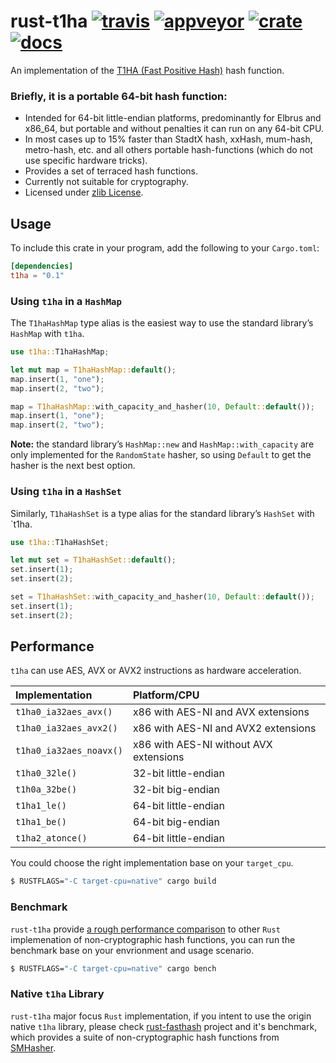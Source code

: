 # rust-t1ha [![travis](https://travis-ci.org/flier/rust-t1ha.svg?branch=master)](https://travis-ci.org/flier/rust-t1ha) [![appveyor](https://ci.appveyor.com/api/projects/status/c5hli7g424r0g49n?svg=true)](https://ci.appveyor.com/project/flier/rust-t1ha) [![crate](https://img.shields.io/crates/v/t1ha.svg)](https://crates.io/crates/t1ha) [![docs](https://docs.rs/t1ha/badge.svg)](https://docs.rs/t1ha)

An implementation of the [T1HA (Fast Positive Hash)](https://github.com/leo-yuriev/t1ha) hash function.

### Briefly, it is a portable 64-bit hash function:

* Intended for 64-bit little-endian platforms, predominantly for Elbrus and x86_64, but portable and without penalties it can run on any 64-bit CPU.
* In most cases up to 15% faster than StadtX hash, xxHash, mum-hash, metro-hash, etc. and all others portable hash-functions (which do not use specific hardware tricks).
* Provides a set of terraced hash functions.
* Currently not suitable for cryptography.
* Licensed under [zlib License](https://en.wikipedia.org/wiki/Zlib_License).

## Usage

To include this crate in your program, add the following to your `Cargo.toml`:

```toml
[dependencies]
t1ha = "0.1"
```

### Using `t1ha` in a `HashMap`

The `T1haHashMap` type alias is the easiest way to use the standard library’s `HashMap` with `t1ha`.

```rust
use t1ha::T1haHashMap;

let mut map = T1haHashMap::default();
map.insert(1, "one");
map.insert(2, "two");

map = T1haHashMap::with_capacity_and_hasher(10, Default::default());
map.insert(1, "one");
map.insert(2, "two");
```

**Note:** the standard library’s `HashMap::new` and `HashMap::with_capacity` are only implemented for the `RandomState` hasher, so using `Default` to get the hasher is the next best option.

### Using `t1ha` in a `HashSet`

Similarly, `T1haHashSet` is a type alias for the standard library’s `HashSet` with `t1ha.

```rust
use t1ha::T1haHashSet;

let mut set = T1haHashSet::default();
set.insert(1);
set.insert(2);

set = T1haHashSet::with_capacity_and_hasher(10, Default::default());
set.insert(1);
set.insert(2);
```

## Performance

`t1ha` can use AES, AVX or AVX2 instructions as hardware acceleration.

 | Implementation          | Platform/CPU                           |
 | :---------------------- | :------------------------------------- |
 | `t1ha0_ia32aes_avx()`   | x86 with AES-NI and AVX extensions     |
 | `t1ha0_ia32aes_avx2()`  | x86 with AES-NI and AVX2 extensions    |
 | `t1ha0_ia32aes_noavx()` | x86 with AES-NI without AVX extensions |
 | `t1ha0_32le()`          | 32-bit little-endian                   |
 | `t1h0a_32be()`          | 32-bit big-endian                      |
 | `t1ha1_le()`            | 64-bit little-endian                   |
 | `t1ha1_be()`            | 64-bit big-endian                      |
 | `t1ha2_atonce()`        | 64-bit little-endian                   |

You could choose the right implementation base on your `target_cpu`.

```sh
$ RUSTFLAGS="-C target-cpu=native" cargo build
```

### Benchmark

`rust-t1ha` provide [a rough performance comparison](https://www.reddit.com/r/rust/comments/ayla9m/rust_implementation_for_t1ha_fast_positive_hash/) to other `Rust` implemenation of non-cryptographic hash functions, you can run the benchmark base on your envrionment and usage scenario.

```sh
$ RUSTFLAGS="-C target-cpu=native" cargo bench
```

### Native `t1ha` Library

`rust-t1ha` major focus `Rust` implementation, if you intent to use the origin native `t1ha` library, please check [rust-fasthash](https://github.com/flier/rust-fasthash) project and it's benchmark, which provides a suite of non-cryptographic hash functions from [SMHasher](https://github.com/rurban/smhasher/).

